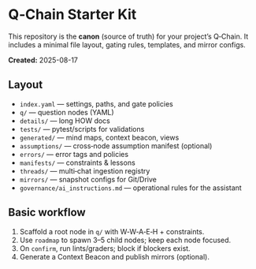# Q‑Chain Starter Kit

This repository is the **canon** (source of truth) for your project’s Q‑Chain.
It includes a minimal file layout, gating rules, templates, and mirror configs.

**Created:** 2025-08-17

## Layout
- `index.yaml` — settings, paths, and gate policies
- `q/` — question nodes (YAML)
- `details/` — long HOW docs
- `tests/` — pytest/scripts for validations
- `generated/` — mind maps, context beacon, views
- `assumptions/` — cross‑node assumption manifest (optional)
- `errors/` — error tags and policies
- `manifests/` — constraints & lessons
- `threads/` — multi‑chat ingestion registry
- `mirrors/` — snapshot configs for Git/Drive
- `governance/ai_instructions.md` — operational rules for the assistant

## Basic workflow
1. Scaffold a root node in `q/` with W‑W‑A‑E‑H + constraints.
2. Use `roadmap` to spawn 3–5 child nodes; keep each node focused.
3. On `confirm`, run lints/graders; block if blockers exist.
4. Generate a Context Beacon and publish mirrors (optional).
